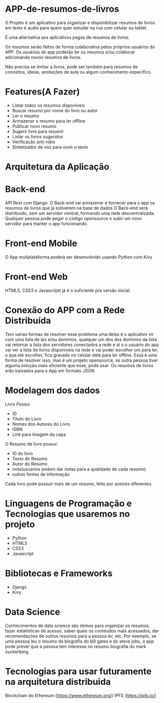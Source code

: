 # APP-de-resumos-de-livros

O Projeto é um aplicativo para organizar e disponibilizar resumos de livros em texto e audio para quem quer estudar na rua com celular ou tablet.

É uma alternativa aos aplicativos pagos de resumos de livros.

Os resumos serão feitos de forma colaborativa pelos próprios usuários do APP. Os usuários do app poderão ler os resumos e/ou colaborar adicionando novos resumos de livros.

Não precisa se limitar a livros, pode ser também para resumos de conceitos, ideias, anotações de aula ou algum conhecimento específico.

# Features(A Fazer)

- Listar todos os resumos disponíveis
- Buscar resumo por nome do livro ou autor
- Ler o resumo
- Armazenar o resumo para ler offline
- Publicar novo resumo
- Sugerir livro para resumir
- Listar os livros sugeridos
- Verificação anti-robo
- Sintetizador de voz para ouvir o texto

# Arquitetura da Aplicação

# Back-end

API Rest com Django.
O Back-end vai armazenar e fornecer para o app os resumos de livros que já estiverem na base de dados
O Back-end será distribuído, sem um servidor central, formando uma rede descentralizada. 
Qualquer pessoa pode pegar o código opensource e subir um novo servidor para manter o app funcionando.

# Front-end Mobile

O App mutiplataforma poderá ser desenvolvido usando Python com Kivy

# Front-end Web

HTML5, CSS3 e Javascriptt já é o suficiente pra versão inicial.

# Conexão do APP com a Rede Distribuída

Tem varias formas de resolver esse problema
uma delas é o aplicativo vir com uma lista de ips e/ou domínios.
qualquer um dos dos domínios da lista vai retornar a lista dos servidores conectados a rede e aí o o usuário do app vai ver a lista de livros disponíveis na rede e vai poder escolher um para ler, o que ele escolher, fica gravado no celular dele para ler offline.
Essa é uma forma de resolver isso, mas é um projeto opensource, se outra pessoa tiver alguma solução mais eficiente que esse, pode usar.
Os resumos de livros srão baixados para o App em formato JSON

# Modelagem dos dados

Livro Possui

- ID
- Titulo do Livro
- Nomes dos Autores do Livro
- ISBN
- Link para imagem da capa

O Resumo de livro possui:

- ID do livro
- Texto do Resumo
- Autor do Resumo
- nota(usuarios podem dar notas para a qualidade de cada resumo)
- outras fontes de informação

Cada livro pode possuir mais de um resumo, feito por autores diferentes.

# Linguagens de Programação e Tecnologias que usaremos no projeto

- Python
- HTML5
- CSS3
- Javascript

# Bibliotecas e Frameworks

- Django
- Kivy

# Data Science

Conhecimentos de data science são ótimos para organizar os resumos, fazer estatísticas de acesso, saber quais os conteúdos mais acessados, dar recomendações de outros resumos para a pessoa ler, etc. Por exemplo, se uma pessoa leu o resumo da biografia do bill gates e do steve jobs, o app pode prever que a pessoa tem interesse no resumo biografia do mark zuckerberg.

# Tecnologias para usar futuramente na arquitetura distribuida

Blockchain do Ethereum (https://www.ethereum.org/)
IPFS (https://ipfs.io/)
